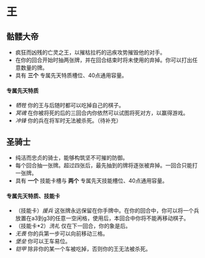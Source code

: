 # 王
## 骷髅大帝
- 疯狂而凶残的亡灵之王，以摧枯拉朽的迅疾攻势摧毁他的对手。
- 在你的回合开始时抽两张牌，并在回合结束时将未使用的弃掉。你可以打出任意数量的牌。
- 具有 __三个__ 专属先天特质槽位、40点通用容量。
#### 专属先天特质
- *牺牲* 你的王与后随时都可以吃掉自己的棋子。
- *冥魂* 在你被将死的后的三回合内你依然可以试图将死对方，以赢得游戏。
- *冲锋* 你的兵在将军时无法被杀死。（待补充）  
## 圣骑士
- 纯洁而忠贞的骑士，能够构筑坚不可摧的防御。
- 每个回合抽一张牌。超过四张后，最先抽到的牌将逐张被弃掉。一回合只能打一张牌。
- 具有 __一个__ 技能卡槽与 __两个__ 专属先天技能槽位、40点通用容量。
#### 专属先天特质、技能卡
- （技能卡）*援兵* 这张牌永远保留在你手牌中。在你的回合中，你可以将一个兵放置在a3到g3的任意一空闲格，使用后，本回合中你将不能再移动棋子。
- （技能卡*2）*洗礼* 仅在下一回合，你的象是后。
- *无畏* 你的兵第一步可以向前移动三格。
- *堡垒* 你可以王车易位。
- *铠甲* 除非你的某一个车被吃掉，否则你的王无法被杀死。
